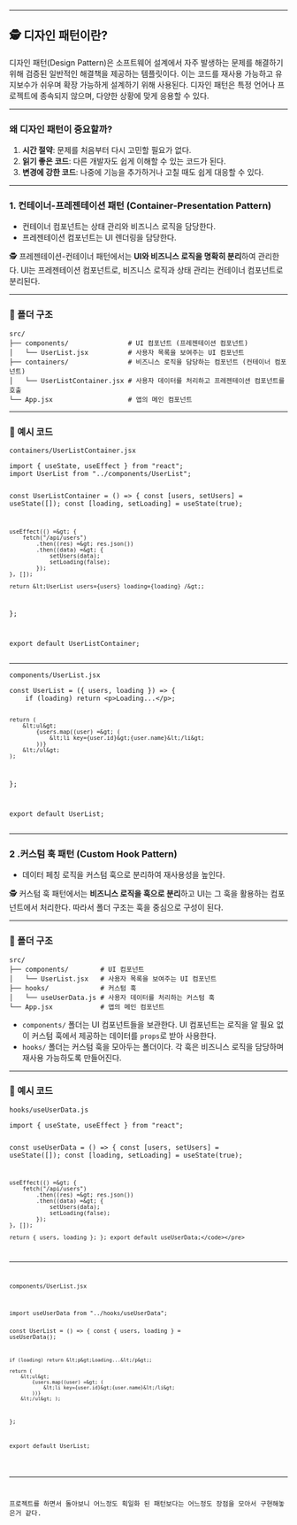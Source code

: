<hr />
<h2 id="🕵️-디자인-패턴이란">🕵️ 디자인 패턴이란?</h2>
<p>디자인 패턴(Design Pattern)은 소프트웨어 설계에서 자주 발생하는 문제를 해결하기 위해 검증된 일반적인 해결책을 제공하는 템플릿이다. 이는 코드를 재사용 가능하고 유지보수가 쉬우며 확장 가능하게 설계하기 위해 사용된다. 디자인 패턴은 특정 언어나 프로젝트에 종속되지 않으며, 다양한 상황에 맞게 응용할 수 있다.</p>
<hr />
<h3 id="왜-디자인-패턴이-중요할까">왜 디자인 패턴이 중요할까?</h3>
<ol>
<li><strong>시간 절약</strong>:  문제를 처음부터 다시 고민할 필요가 없다.</li>
<li><strong>읽기 좋은 코드</strong>: 다른 개발자도 쉽게 이해할 수 있는 코드가 된다.</li>
<li><strong>변경에 강한 코드</strong>: 나중에 기능을 추가하거나 고칠 때도 쉽게 대응할 수 있다.</li>
</ol>
<hr />
<h3 id="1-컨테이너-프레젠테이션-패턴-container-presentation-pattern">1. 컨테이너-프레젠테이션 패턴 (Container-Presentation Pattern)</h3>
<ul>
<li>컨테이너 컴포넌트는 상태 관리와 비즈니스 로직을 담당한다.</li>
<li>프레젠테이션 컴포넌트는 UI 렌더링을 담당한다.</li>
</ul>
<p>🕵️ 프레젠테이션-컨테이너 패턴에서는 <strong>UI와 비즈니스 로직을 명확히 분리</strong>하여 관리한다. UI는 프레젠테이션 컴포넌트로, 비즈니스 로직과 상태 관리는 컨테이너 컴포넌트로 분리된다.</p>
<hr />
<h3 id="📂-폴더-구조">📂 폴더 구조</h3>
<pre><code>src/ 
├── components/               # UI 컴포넌트 (프레젠테이션 컴포넌트) 
│   └── UserList.jsx          # 사용자 목록을 보여주는 UI 컴포넌트 
├── containers/               # 비즈니스 로직을 담당하는 컴포넌트 (컨테이너 컴포넌트) 
│   └── UserListContainer.jsx # 사용자 데이터를 처리하고 프레젠테이션 컴포넌트를 호출
└── App.jsx                   # 앱의 메인 컴포넌트</code></pre><hr />
<h3 id="📄-예시-코드">📄 예시 코드</h3>
<p><code>containers/UserListContainer.jsx</code></p>
<pre><code class="language-js">import { useState, useEffect } from "react"; 
import UserList from "../components/UserList"; 

const UserListContainer = () =&gt; { 
    const [users, setUsers] = useState([]); 
    const [loading, setLoading] = useState(true); 

    useEffect(() =&gt; { 
        fetch("/api/users") 
            .then((res) =&gt; res.json()) 
            .then((data) =&gt; { 
                setUsers(data); 
                setLoading(false); 
            }); 
    }, []); 

    return &lt;UserList users={users} loading={loading} /&gt;; 
}; 

export default UserListContainer;</code></pre>
<hr />
<p><code>components/UserList.jsx</code></p>
<pre><code class="language-js">const UserList = ({ users, loading }) =&gt; { 
    if (loading) return &lt;p&gt;Loading...&lt;/p&gt;; 

    return ( 
        &lt;ul&gt; 
            {users.map((user) =&gt; ( 
                &lt;li key={user.id}&gt;{user.name}&lt;/li&gt; 
            ))} 
        &lt;/ul&gt; 
    ); 
}; 

export default UserList;</code></pre>
<hr />
<h3 id="2-커스텀-훅-패턴-custom-hook-pattern">2 .커스텀 훅 패턴 (Custom Hook Pattern)</h3>
<ul>
<li>데이터 페칭 로직을 커스텀 훅으로 분리하여 재사용성을 높인다.</li>
</ul>
<p>🕵️ 커스텀 훅 패턴에서는 <strong>비즈니스 로직을 훅으로 분리</strong>하고 UI는 그 훅을 활용하는 컴포넌트에서 처리한다. 따라서 폴더 구조는 훅을 중심으로 구성이 된다.</p>
<hr />
<h3 id="📂-폴더-구조-1">📂 폴더 구조</h3>
<pre><code>src/ 
├── components/        # UI 컴포넌트 
│   └── UserList.jsx   # 사용자 목록을 보여주는 UI 컴포넌트 
├── hooks/             # 커스텀 훅 
│   └── useUserData.js # 사용자 데이터를 처리하는 커스텀 훅 
└── App.jsx            # 앱의 메인 컴포넌트</code></pre><ul>
<li><code>components/</code> 폴더는 UI 컴포넌트들을 보관한다. UI 컴포넌트는 로직을 알 필요 없이 커스텀 훅에서 제공하는 데이터를 <code>props</code>로 받아 사용한다.</li>
<li><code>hooks/</code> 폴더는 커스텀 훅을 모아두는 폴더이다. 각 훅은 비즈니스 로직을 담당하며 재사용 가능하도록 만들어진다.</li>
</ul>
<hr />
<h3 id="📄-예시-코드-1">📄 예시 코드</h3>
<p><code>hooks/useUserData.js</code></p>
<pre><code class="language-js">import { useState, useEffect } from "react"; 

const useUserData = () =&gt; { 
    const [users, setUsers] = useState([]); 
    const [loading, setLoading] = useState(true); 

    useEffect(() =&gt; { 
        fetch("/api/users") 
            .then((res) =&gt; res.json()) 
            .then((data) =&gt; { 
                setUsers(data); 
                setLoading(false); 
            }); 
    }, []); 

    return { users, loading }; }; export default useUserData;</code></pre>
<hr />
<p><code>components/UserList.jsx</code></p>
<pre><code class="language-js">import useUserData from "../hooks/useUserData"; 

const UserList = () =&gt; { 
    const { users, loading } = useUserData(); 

    if (loading) return &lt;p&gt;Loading...&lt;/p&gt;; 

    return ( 
        &lt;ul&gt; 
            {users.map((user) =&gt; ( 
                &lt;li key={user.id}&gt;{user.name}&lt;/li&gt; 
            ))} 
        &lt;/ul&gt; ); 
}; 

export default UserList;</code></pre>
<hr />
<p>프로젝트를 하면서 돌아보니 어느정도 획일화 된 패턴보다는 어느정도 장점을 모아서 구현해놓은거 같다.</p>